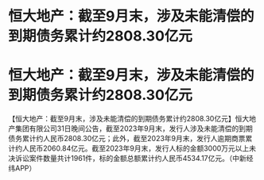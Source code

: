 # 恒大地产：截至9月末，涉及未能清偿的到期债务累计约2808.30亿元

# 恒大地产：截至9月末，涉及未能清偿的到期债务累计约2808.30亿元

【恒大地产：截至9月末，涉及未能清偿的到期债务累计约2808.30亿元】恒大地产集团有限公司31日晚间公告，截至2023年9月末，发行人涉及未能清偿的到期债务累计约人民币2808.30亿元；此外，截至2023年9月末，发行人逾期商票累计约人民币2060.84亿元。截至2023年9月末，发行人标的金额3000万元以上未决诉讼案件数量共计1961件，标的金额总额累计约人民币4534.17亿元。（中新经纬APP）

